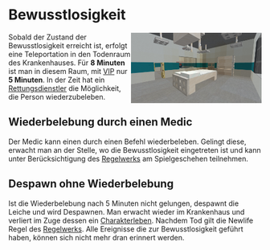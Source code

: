 # Bewusstlosigkeit


<img align="right" width="260" eight="200" src="../../../assets/image/allgemein/Todenraum.png">


Sobald der Zustand der Bewusstlosigkeit erreicht ist, erfolgt eine Teleportation in den Todenraum des Krankenhauses. Für **8 Minuten** ist man in diesem Raum, mit [VIP](../../pages/vip.md) nur **5 Minuten**. In der Zeit hat ein [Rettungsdienstler](../../pages/rettungsdienst.md) die Möglichkeit, die Person wiederzubeleben.

## Wiederbelebung durch einen Medic
Der Medic kann einen durch einen Befehl wiederbeleben. Gelingt diese, erwacht man an der Stelle, wo die Bewusstlosigkeit eingetreten ist und kann unter Berücksichtigung des [Regelwerks](https://germanrp.eu/forum/index.php?thread/1-regelwerk/&postID=3#post3) am Spielgeschehen teilnehmen.

## Despawn ohne Wiederbelebung
Ist die Wiederbelebung nach 5 Minuten nicht gelungen, despawnt die Leiche und wird Despawnen. Man erwacht wieder im Krankenhaus und verliert im Zuge dessen ein [Charakterleben](../../pages/krankheiten/gesundheit.md). Nachdem Tod gilt die Newlife Regel des [Regelwerks](https://germanrp.eu/forum/index.php?thread/1-regelwerk/&postID=3#post3). Alle Ereignisse die zur Bewusstlosigkeit geführt haben, können sich nicht mehr dran erinnert werden.
